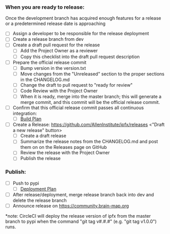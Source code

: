 ### When you are ready to release:
Once the development branch has acquired enough features for a release 
or a predetermined release date is approaching

- [ ] Assign a developer to be responsible for the release deployment
- [ ] Create a release branch from dev
- [ ] Create a draft pull request for the release
  - [ ] Add the Project Owner as a reviewer
  - [ ] Copy this checklist into the draft pull request description
- [ ] Prepare the official release commit
  - [ ] Bump version in the version.txt
  - [ ] Move changes from the "Unreleased" section to the proper sections in the CHANGELOG.md
  - [ ] Change the draft to pull request to "ready for review"
  - [ ] Code Review with the Project Owner
  - [ ] When it is ready, merge into the master branch; this will generate a merge commit, and this commit will be the official release commit.
- [ ] Confirm that this official release commit passes all continuous integration:
  - [ ] [Build Plan](http://bamboo.corp.alleninstitute.org/browse/IFR-AAG)
- [ ] Create a Release: https://github.com/AllenInstitute/ipfx/releases <"Draft a new release" button>
  - [ ] Create a draft release
  - [ ] Summarize the release notes from the CHANGELOG.md and post them on on the Releases page on GitHub 
  - [ ] Review the release with the Project Owner
  - [ ] Publish the release

### Publish:

- [ ] Push to pypi
  - [ ] [Deployment Plan](http://bamboo.corp.alleninstitute.org/deploy/viewDeploymentProjectEnvironments.action?id=164855841)
- [ ] After release/deployment, merge release branch back into dev and delete the release branch
- [ ] Announce release on https://community.brain-map.org

*note: CircleCI will deploy the release version of ipfx from the master branch to pypi when the command "git tag v#.#.#" (e.g. "git tag v1.0.0") runs.
